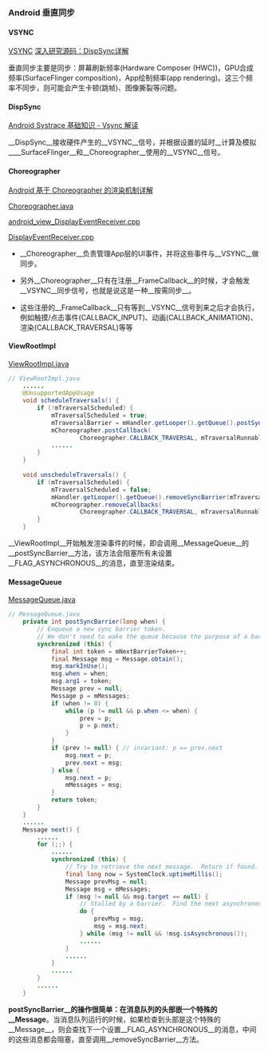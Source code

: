 ### Android 垂直同步 

#### VSYNC

[VSYNC](https://source.android.com/devices/graphics/implement-vsync)
[深入研究源码：DispSync详解](https://juejin.im/post/6844903986194022414)

垂直同步主要是同步：屏幕刷新频率(Hardware Composer (HWC))，GPU合成频率(SurfaceFlinger composition)，App绘制频率(app rendering)。这三个频率不同步，则可能会产生卡顿(跳帧)、图像撕裂等问题。

#### DispSync

[Android Systrace 基础知识 - Vsync 解读](https://androidperformance.com/2019/12/01/Android-Systrace-Vsync/)

__DispSync__接收硬件产生的__VSYNC__信号，并根据设置的延时__计算及模拟____SurfaceFlinger__和__Choreographer__使用的__VSYNC__信号。

#### Choreographer

[Android 基于 Choreographer 的渲染机制详解](https://www.androidperformance.com/2019/10/22/Android-Choreographer)

[Choreographer.java](https://android.googlesource.com/platform/frameworks/base/+/master/core/java/android/view/Choreographer.java)

[android_view_DisplayEventReceiver.cpp](https://android.googlesource.com/platform/frameworks/base/+/refs/heads/master/core/jni/android_view_DisplayEventReceiver.cpp)

[DisplayEventReceiver.cpp](https://android.googlesource.com/platform/frameworks/native/+/master/libs/gui/DisplayEventReceiver.cpp)

* __Choreographer__负责管理App层的UI事件，并将这些事件与__VSYNC__做同步。

* 另外__Choreographer__只有在注册__FrameCallback__的时候，才会触发__VSYNC__同步信号，也就是说这是一种__按需同步__。

* 这些注册的__FrameCallback__只有等到__VSYNC__信号到来之后才会执行，例如触摸/点击事件(CALLBACK_INPUT)、动画(CALLBACK_ANIMATION)、渲染(CALLBACK_TRAVERSAL)等等

#### ViewRootImpl

[ViewRootImpl.java](https://android.googlesource.com/platform/frameworks/base/+/master/core/java/android/view/ViewRootImpl.java)

```java
// ViewRootImpl.java
    ......
    @UnsupportedAppUsage
    void scheduleTraversals() {
        if (!mTraversalScheduled) {
            mTraversalScheduled = true;
            mTraversalBarrier = mHandler.getLooper().getQueue().postSyncBarrier();
            mChoreographer.postCallback(
                    Choreographer.CALLBACK_TRAVERSAL, mTraversalRunnable, null);
            ......
        }
    }
    
    void unscheduleTraversals() {
        if (mTraversalScheduled) {
            mTraversalScheduled = false;
            mHandler.getLooper().getQueue().removeSyncBarrier(mTraversalBarrier);
            mChoreographer.removeCallbacks(
                    Choreographer.CALLBACK_TRAVERSAL, mTraversalRunnable, null);
        }
    }
```

__ViewRootImpl__开始触发渲染事件的时候，即会调用__MessageQueue__的__postSyncBarrier__方法，该方法会阻塞所有未设置__FLAG_ASYNCHRONOUS__的消息，直至渲染结束。

#### MessageQueue

[MessageQueue.java](https://android.googlesource.com/platform/frameworks/base/+/master/core/java/android/os/MessageQueue.java)

```java
// MessageQueue.java
    private int postSyncBarrier(long when) {
        // Enqueue a new sync barrier token.
        // We don't need to wake the queue because the purpose of a barrier is to stall it.
        synchronized (this) {
            final int token = mNextBarrierToken++;
            final Message msg = Message.obtain();
            msg.markInUse();
            msg.when = when;
            msg.arg1 = token;
            Message prev = null;
            Message p = mMessages;
            if (when != 0) {
                while (p != null && p.when <= when) {
                    prev = p;
                    p = p.next;
                }
            }
            if (prev != null) { // invariant: p == prev.next
                msg.next = p;
                prev.next = msg;
            } else {
                msg.next = p;
                mMessages = msg;
            }
            return token;
        }
    }
    ......
    Message next() {
        ......
        for (;;) {
            ......
            synchronized (this) {
                // Try to retrieve the next message.  Return if found.
                final long now = SystemClock.uptimeMillis();
                Message prevMsg = null;
                Message msg = mMessages;
                if (msg != null && msg.target == null) {
                    // Stalled by a barrier.  Find the next asynchronous message in the queue.
                    do {
                        prevMsg = msg;
                        msg = msg.next;
                    } while (msg != null && !msg.isAsynchronous());
                    ......
                }
                ......
            }
            ......
        }
        ......
    }
```

__postSyncBarrier__的操作很简单：在消息队列的头部嵌一个特殊的__Message__。当消息队列运行的时候，如果检查到头部是这个特殊的__Message__，则会查找下一个设置__FLAG_ASYNCHRONOUS__的消息，中间的这些消息都会阻塞，直至调用__removeSyncBarrier__方法。





